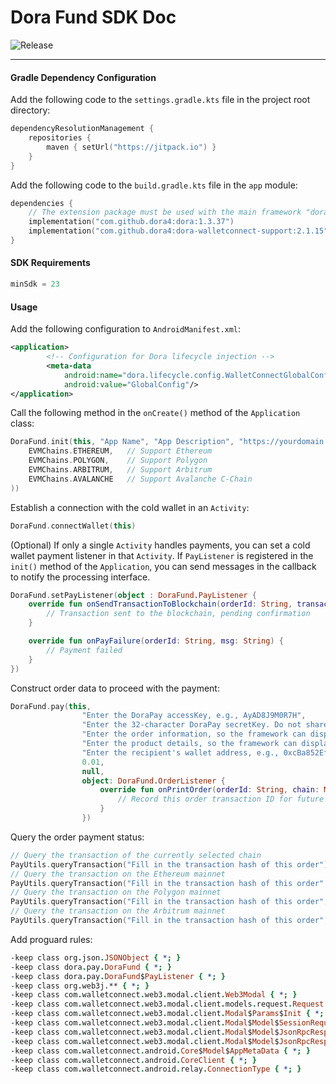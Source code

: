 # Dora Fund SDK Doc
![Release](https://jitpack.io/v/dora4/dora-walletconnect-support.svg)

--------------------------------

#### Gradle Dependency Configuration

Add the following code to the `settings.gradle.kts` file in the project root directory:
```kotlin
dependencyResolutionManagement {
    repositories {
        maven { setUrl("https://jitpack.io") }
    }
}
```
Add the following code to the `build.gradle.kts` file in the `app` module:
```kotlin
dependencies {
    // The extension package must be used with the main framework "dora"
    implementation("com.github.dora4:dora:1.3.37")
    implementation("com.github.dora4:dora-walletconnect-support:2.1.15")
}
```

#### SDK Requirements

```kotlin
minSdk = 23
```

#### Usage

Add the following configuration to `AndroidManifest.xml`:
```xml
<application>
        <!-- Configuration for Dora lifecycle injection -->
        <meta-data
            android:name="dora.lifecycle.config.WalletConnectGlobalConfig"
            android:value="GlobalConfig"/>
</application>
```
Call the following method in the `onCreate()` method of the `Application` class:
```kotlin
DoraFund.init(this, "App Name", "App Description", "https://yourdomain.com", arrayOf(
    EVMChains.ETHEREUM,   // Support Ethereum
    EVMChains.POLYGON,    // Support Polygon
    EVMChains.ARBITRUM,   // Support Arbitrum
    EVMChains.AVALANCHE   // Support Avalanche C-Chain
))
```
Establish a connection with the cold wallet in an `Activity`:
```kotlin
DoraFund.connectWallet(this)
```
(Optional) If only a single `Activity` handles payments, you can set a cold wallet payment listener in that `Activity`. If `PayListener` is registered in the `init()` method of the `Application`, you can send messages in the callback to notify the processing interface.
```kotlin
DoraFund.setPayListener(object : DoraFund.PayListener {
    override fun onSendTransactionToBlockchain(orderId: String, transactionHash: String) {
        // Transaction sent to the blockchain, pending confirmation
    }

    override fun onPayFailure(orderId: String, msg: String) {
        // Payment failed
    }
})
```
Construct order data to proceed with the payment:
```kotlin
DoraFund.pay(this,
                "Enter the DoraPay accessKey, e.g., AyAD8J9M0R7H",
                "Enter the 32-character DoraPay secretKey. Do not share it with anyone, including our staff",
                "Enter the order information, so the framework can display a popup informing the user about the payment",
                "Enter the product details, so the framework can display a popup informing the user about the payment",
                "Enter the recipient's wallet address, e.g., 0xcBa852Ef29a43a7542B88F60C999eD9cB66f6000",
                0.01,
                null,
                object: DoraFund.OrderListener {
                    override fun onPrintOrder(orderId: String, chain: Modal.Model.Chain, value: Double) {
                        // Record this order transaction ID for future payment status queries
                    }
                })
```
Query the order payment status:
```kotlin
// Query the transaction of the currently selected chain  
PayUtils.queryTransaction("Fill in the transaction hash of this order")
// Query the transaction on the Ethereum mainnet  
PayUtils.queryTransaction("Fill in the transaction hash of this order", PayUtils.DEFAULT_RPC_ETHEREUM)
// Query the transaction on the Polygon mainnet  
PayUtils.queryTransaction("Fill in the transaction hash of this order", PayUtils.DEFAULT_RPC_POLYGON)
// Query the transaction on the Arbitrum mainnet  
PayUtils.queryTransaction("Fill in the transaction hash of this order", PayUtils.DEFAULT_RPC_ARBITRUM)
```
Add proguard rules:
```pro
-keep class org.json.JSONObject { *; }
-keep class dora.pay.DoraFund { *; }
-keep class dora.pay.DoraFund$PayListener { *; }
-keep class org.web3j.** { *; }
-keep class com.walletconnect.web3.modal.client.Web3Modal { *; }
-keep class com.walletconnect.web3.modal.client.models.request.Request { *; }
-keep class com.walletconnect.web3.modal.client.Modal$Params$Init { *; }
-keep class com.walletconnect.web3.modal.client.Modal$Model$SessionRequestResponse { *; }
-keep class com.walletconnect.web3.modal.client.Modal$Model$JsonRpcResponse$JsonRpcResult { *; }
-keep class com.walletconnect.web3.modal.client.Modal$Model$JsonRpcResponse$JsonRpcError { *; }
-keep class com.walletconnect.android.Core$Model$AppMetaData { *; }
-keep class com.walletconnect.android.CoreClient { *; }
-keep class com.walletconnect.android.relay.ConnectionType { *; }
```